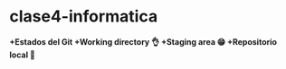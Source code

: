 # clase4-informatica
**__+Estados del Git
+Working directory 👌
+Staging area 😁
+Repositorio local 🙌__**

